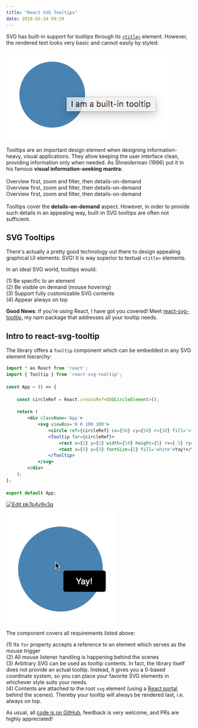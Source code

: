 ```yaml
---
title: "React SVG Tooltips"
date: 2018-05-24 09:39
---
```

SVG has built-in support for tooltips through its [`<title>`](https://developer.mozilla.org/en-US/docs/Web/SVG/Element/title) element.
However, the rendered text looks very basic and cannot easily by styled:

![](/images/svg-built-in-tooltip.png)


Tooltips are an important design element when designing information-heavy, visual applications.
They allow keeping the user interface clean, providing information only when needed.
As Shneiderman (1996) put it in his famous **visual information-seeking mantra**:
\
\
Overview first, zoom and filter, then details-on-demand\
Overview first, zoom and filter, then details-on-demand\
Overview first, zoom and filter, then details-on-demand\
\
Tooltips cover the **details-on-demand** aspect.
However, in order to provide such details in an appealing way, built-in SVG tooltips are often not sufficient.

## SVG Tooltips

There's actually a pretty good technology out there to design appealing graphical UI elements: SVG!
It is way superior to textual `<title>` elements.

In an ideal SVG world, tooltips would:

(1) Be specific to an element\
(2) Be visible on demand (mouse hovering)\
(3) Support fully customizable SVG contents\
(4) Appear always on top

**Good News**: If you're using React, I have got you covered!
Meet [react-svg-tooltip](https://www.npmjs.com/package/react-svg-tooltip), my npm package that addresses all your tooltip needs.

## Intro to react-svg-tooltip

The library offers a `Tooltip` component which can be embedded in any SVG element hierarchy:

```jsx
import * as React from 'react';
import { Tooltip } from 'react-svg-tooltip';

const App = () => {

    const circleRef = React.createRef<SVGCircleElement>();

    return (
        <div className='App'>
            <svg viewBox='0 0 100 100'>
                <circle ref={circleRef} cx={50} cy={50} r={10} fill='steelblue'/>
                <Tooltip for={circleRef}>
                    <rect x={2} y={2} width={10} height={5} rx={.5} ry={.5} fill='black'/>
                    <text x={5} y={5} fontSize={2} fill='white'>Yay!</text>
                </Tooltip>
            </svg>
        </div>
    );
};

export default App;
```
[![Edit pk7p4y9v3q](https://codesandbox.io/static/img/play-codesandbox.svg)](https://codesandbox.io/s/pk7p4y9v3q)

![](/images/react-svg-tooltip.png)

The component covers all requirements listed above:

(1) Its `for` property accepts a reference to an element which serves as the mouse trigger\
(2) All mouse listener handling is happening behind the scenes\
(3) Arbitrary SVG can be used as tooltip contents.
In fact, the library itself does not provide an actual tooltip.
Instead, it gives you a 0-based coordinate system, so you can place your favorite SVG elements in whichever style suits your needs.\
(4) Contents are attached to the root `svg` element (using a [React portal](https://reactjs.org/docs/portals.html) behind the scenes).
Thereby your tooltip will always be rendered last, i.e. always on top. 

As usual, all [code is on GitHub](https://github.com/netzwerg/react-svg-tooltip), feedback is very welcome, and PRs are highly appreciated!
